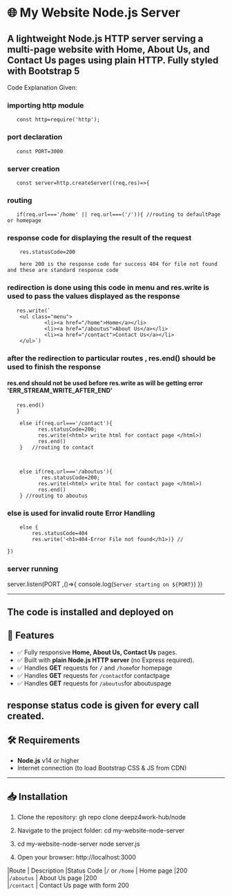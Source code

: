 # 🌐 My Website Node.js Server


A **lightweight Node.js HTTP server** serving a multi-page website with **Home**, **About Us**, and **Contact Us** pages using plain HTTP. Fully styled with **Bootstrap 5** 
---
Code Explanation Given:

### importing http module

       const http=require('http');   

### port declaration

       const PORT=3000                   

### server creation

       const server=http.createServer((req,res)=>{  

### routing

       if(req.url==='/home' || req.url===('/')){ //routing to defaultPage or homepage

### response code for displaying the result of the request

        res.statusCode=200

        here 200 is the response code for success 404 for file not found and these are standard response code
        
### redirection is done using this code in menu and res.write is used to pass the values displayed as the response


       res.write(`
        <ul class="menu">           
                <li><a href="/home">Home</a></li>
                <li><a href="/aboutus">About Us</a></li>
                <li><a href="/contact">Contact Us</a></li>
        </ul>`)
     
### after the redirection to particular routes , res.end() should be used to finish the response

#### res.end should not be used before res.write as will be getting error 'ERR_STREAM_WRITE_AFTER_END'

       res.end()
       }

        else if(req.url==='/contact'){
              res.statusCode=200;
              res.write(<html> write html for contact page </html>)
              res.end()
        }   //routing to contact

    

        else if(req.url==='/aboutus'){
               res.statusCode=200;
              res.write(<html> write html for contact page </html>)
              res.end()
        } //routing to aboutus


### else is used for invalid route Error Handling

        else {
            res.statusCode=404  
            res.write('<h1>404-Error File not found</h1>)} // 

    })


### server running
server.listen(PORT ,()=>{
    console.log(`Server starting on ${PORT}`)
})


********************************************************

## The code is installed and deployed on 


## 🚀 Features

- ✅ Fully responsive **Home, About Us, Contact Us** pages.  
- ✅ Built with **plain Node.js HTTP server** (no Express required).  
- ✅ Handles **GET**  requests for `/` and `/home`for homepage
- ✅ Handles **GET**  requests for `/contact`for contactpage
- ✅ Handles **GET**  requests for `/aboutus`for aboutuspage

response status code is given for every call created.
---

## 🛠 Requirements

- **Node.js** v14 or higher  
- Internet connection (to load Bootstrap CSS & JS from CDN)  

---

## 📥 Installation

1. Clone the repository:
gh repo clone deepz4work-hub/node

2. Navigate to the project folder:
cd my-website-node-server

3. cd my-website-node-server
node server.js

4. Open your browser:
http://localhost:3000

|Route               |    Description   |Status Code
|`/` or `/home`      | Home page         |200        
|`/aboutus`          | About Us page      |200                    
|`/contact`        | Contact Us page with form   200



